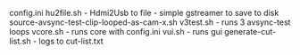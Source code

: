 config.ini 
hu2file.sh - Hdmi2Usb to file - simple gstreamer to save to disk
source-avsync-test-clip-looped-as-cam-x.sh 
v3test.sh - runs 3 avsync-test loops
vcore.sh - runs core with config.ini
vui.sh - runs gui 
generate-cut-list.sh - logs to cut-list.txt 

